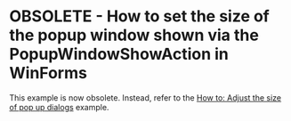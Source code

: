 # OBSOLETE - How to set the size of the popup window shown via the PopupWindowShowAction in WinForms

This example is now obsolete. Instead, refer to the [How to: Adjust the size of pop up dialogs](https://supportcenter.devexpress.com/ticket/details/e4208/how-to-adjust-the-size-of-pop-up-dialogs) example.